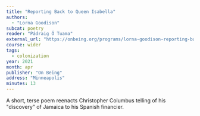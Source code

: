 ```yaml
---
title: "Reporting Back to Queen Isabella"
authors:
  - "Lorna Goodison"
subcat: poetry
reader: "Pádraig Ó Tuama"
external_url: "https://onbeing.org/programs/lorna-goodison-reporting-back-to-queen-isabella/"
course: wider
tags:
  - colonization
year: 2021
month: apr
publisher: "On Being"
address: "Minneapolis"
minutes: 13
---
```


A short, terse poem reenacts Christopher Columbus telling of his "discovery" of Jamaica to his Spanish financier.
